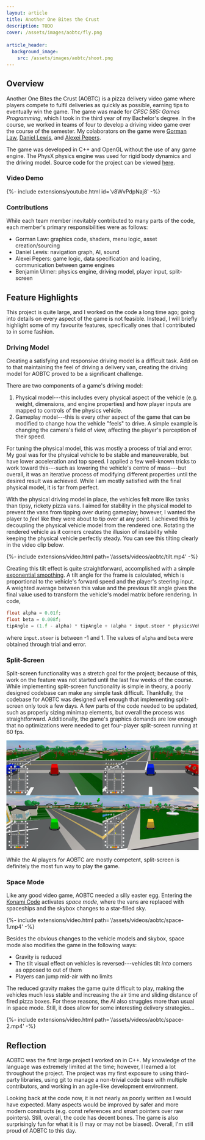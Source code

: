 ```yaml
---
layout: article
title: Another One Bites the Crust
description: TODO
cover: /assets/images/aobtc/fly.png

article_header:
  background_image:
    src: /assets/images/aobtc/shoot.png
---
```

<!--more-->

## Overview
Another One Bites the Crust (AOBTC) is a pizza delivery video game where players compete to fulfil deliveries as quickly as possible, earning tips to eventually win the game.
The game was made for _CPSC 585: Games Programming_, which I took in the third year of my Bachelor's degree.
In the course, we worked in teams of four to develop a driving video game over the course of the semester.
My colaborators on the game were [Gorman Law](https://www.linkedin.com/in/gorman-law/), [Daniel Lewis](https://www.linkedin.com/in/scraniel/), and [Alexei Pepers](https://www.linkedin.com/in/apepers/).

The game was developed in C++ and OpenGL without the use of any game engine.
The PhysX physics engine was used for rigid body dynamics and the driving model.
Source code for the project can be viewed [here](https://github.com/benjaminulmer/bite-the-crust).

### Video Demo
<div>{%- include extensions/youtube.html id='v8WvPdpNaj8' -%}</div>

### Contributions
While each team member inevitably contributed to many parts of the code, each member's primary responsibilities were as follows:
- Gorman Law: graphics code, shaders, menu logic, asset creation/sourcing
- Daniel Lewis: navigation graph, AI, sound
- Alexei Pepers: game logic, data specification and loading, communication between game engines
- Benjamin Ulmer: physics engine, driving model, player input, split-screen

## Feature Highlights
This project is quite large, and I worked on the code a long time ago; going into details on every aspect of the game is not feasible.
Instead, I will briefly highlight some of my favourite features, specifically ones that I contributed to in some fashion.

### Driving Model
Creating a satisfying and responsive driving model is a difficult task.
Add on to that maintaining the feel of driving a delivery van, creating the driving model for AOBTC proved to be a significant challenge.

There are two components of a game's driving model:
1. Physical model---this includes every physical aspect of the vehicle (e.g. weight, dimensions, and engine properties) and how player inputs are mapped to controls of the physics vehicle.
2. Gameplay model---this is every other aspect of the game that can be modified to change how the vehicle "feels" to drive. A simple example is changing the camera's field of view, affecting the player's perception of their speed.

For tuning the physical model, this was mostly a process of trial and error.
My goal was for the physical vehicle to be stable and maneuverable, but have lower acceleration and top speed.
I applied a few well-known tricks to work toward this---such as lowering the vehicle's centre of mass---but overall, it was an iterative process of modifying different properties until the desired result was achieved.
While I am mostly satisfied with the final physical model, it is far from perfect.

With the physical driving model in place, the vehicles felt more like tanks than tipsy, rickety pizza vans.
I aimed for stability in the physical model to prevent the vans from tipping over during gameplay; however, I wanted the player to _feel_ like they were about to tip over at any point.
I achieved this by decoupling the physical vehicle model from the rendered one.
Rotating the rendered vehicle as it corners creates the illusion of instability while keeping the physical vehicle perfectly steady.
You can see this tilting clearly in the video clip below.

<div>{%- include extensions/video.html path='/assets/videos/aobtc/tilt.mp4' -%}</div>

Creating this tilt effect is quite straightforward, accomplished with a simple [exponential smoothing](https://en.wikipedia.org/wiki/Exponential_smoothing).
A tilt angle for the frame is calculated, which is proportional to the vehicle's forward speed and the player's steering input.
A weighted average between this value and the previous tilt angle gives the final value used to transform the vehicle's model matrix before rendering.
In code,
```c++
float alpha = 0.01f;
float beta = 0.008f;
tipAngle = (1.f - alpha) * tipAngle + (alpha * input.steer * physicsVehicle->computeForwardSpeed() * beta);
```
where `input.steer` is between -1 and 1.
The values of `alpha` and `beta` were obtained through trial and error.

### Split-Screen
Split-screen functionality was a stretch goal for the project; because of this, work on the feature was not started until the last few weeks of the course.
While implementing split-screen functionality is simple in theory, a poorly designed codebase can make any simple task difficult.
Thankfully, the codebase for AOBTC was designed well enough that implementing split-screen only took a few days.
A few parts of the code needed to be updated, such as properly sizing minimap elements, but overall the process was straightforward.
Additionally, the game's graphics demands are low enough that no optimizations were needed to get four-player split-screen running at 60 fps.

![Four player split-screen in Another One Bites the Crust](/assets/images/aobtc/split-screen.png)

While the AI players for AOBTC are mostly competent, split-screen is definitely the most fun way to play the game.

### Space Mode
Like any good video game, AOBTC needed a silly easter egg.
Entering the [Konami Code](https://en.wikipedia.org/wiki/Konami_Code) activates _space mode_, where the vans are replaced with spaceships and the skybox changes to a star-filled sky.

<div>{%- include extensions/video.html path='/assets/videos/aobtc/space-1.mp4' -%}</div>

Besides the obvious changes to the vehicle models and skybox, space mode also modifies the game in the following ways:
- Gravity is reduced
- The tilt visual effect on vehicles is reversed---vehicles tilt _into_ corners as opposed to out of them
- Players can jump mid-air with no limits

The reduced gravity makes the game quite difficult to play, making the vehicles much less stable and increasing the air time and sliding distance of fired pizza boxes.
For these reasons, the AI also struggles more than usual in space mode.
Still, it does allow for some interesting delivery strategies...

<div>{%- include extensions/video.html path='/assets/videos/aobtc/space-2.mp4' -%}</div>

## Reflection
AOBTC was the first large project I worked on in C++.
My knowledge of the language was extremely limited at the time; however, I learned a lot throughout the project.
The project was my first exposure to using third-party libraries, using git to manage a non-trivial code base with multiple contributors, and working in an agile-like development environment.

Looking back at the code now, it is not nearly as poorly written as I would have expected.
Many aspects would be improved by safer and more modern constructs (e.g. const references and smart pointers over raw pointers). Still, overall, the code has decent bones.
The game is also surprisingly fun for what it is (I may or may not be biased).
Overall, I'm still proud of AOBTC to this day.
